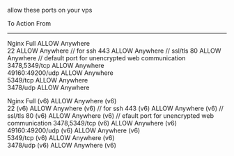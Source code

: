 allow these ports on your vps

To Action From

---

Nginx Full ALLOW Anywhere  
22 ALLOW Anywhere // for ssh
443 ALLOW Anywhere // ssl/tls
80 ALLOW Anywhere // default port for unencrypted web communication
3478,5349/tcp ALLOW Anywhere  
49160:49200/udp ALLOW Anywhere  
5349/tcp ALLOW Anywhere  
3478/udp ALLOW Anywhere

Nginx Full (v6) ALLOW Anywhere (v6)  
22 (v6) ALLOW Anywhere (v6) // for ssh
443 (v6) ALLOW Anywhere (v6) // ssl/tls
80 (v6) ALLOW Anywhere (v6) // efault port for unencrypted web communication
3478,5349/tcp (v6) ALLOW Anywhere (v6)  
49160:49200/udp (v6) ALLOW Anywhere (v6)  
5349/tcp (v6) ALLOW Anywhere (v6)  
3478/udp (v6) ALLOW Anywhere (v6)
